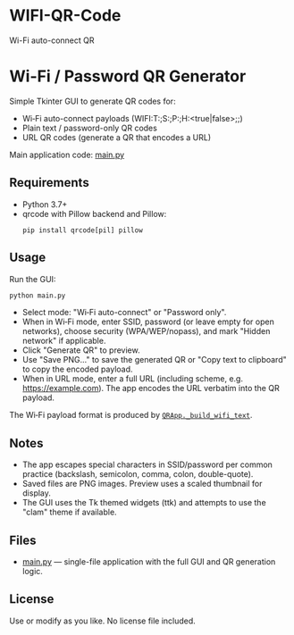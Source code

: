 # WIFI-QR-Code
Wi-Fi auto-connect QR
# Wi-Fi / Password QR Generator

Simple Tkinter GUI to generate QR codes for:
- Wi‑Fi auto-connect payloads (WIFI:T:<auth>;S:<ssid>;P:<password>;H:<true|false>;;)
- Plain text / password-only QR codes
- URL QR codes (generate a QR that encodes a URL)

Main application code: [main.py](main.py)  
## Requirements

- Python 3.7+
- qrcode with Pillow backend and Pillow:
  ```
  pip install qrcode[pil] pillow
  ```

## Usage

Run the GUI:
```bash
python main.py
```

- Select mode: "Wi‑Fi auto-connect" or "Password only".
- When in Wi‑Fi mode, enter SSID, password (or leave empty for open networks), choose security (WPA/WEP/nopass), and mark "Hidden network" if applicable.
- Click "Generate QR" to preview.
- Use "Save PNG..." to save the generated QR or "Copy text to clipboard" to copy the encoded payload.
- When in URL mode, enter a full URL (including scheme, e.g. https://example.com). The app encodes the URL verbatim into the QR payload.

The Wi‑Fi payload format is produced by [`QRApp._build_wifi_text`](main.py).

## Notes

- The app escapes special characters in SSID/password per common practice (backslash, semicolon, comma, colon, double-quote).
- Saved files are PNG images. Preview uses a scaled thumbnail for display.
- The GUI uses the Tk themed widgets (ttk) and attempts to use the "clam" theme if available.

## Files

- [main.py](main.py) — single-file application with the full GUI and QR generation logic.

## License

Use or modify as you like. No license file included.
